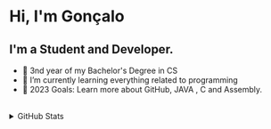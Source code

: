 # Hi, I'm Gonçalo

## I'm a Student and Developer.
- 🔭 3nd year of my Bachelor's Degree in CS 
- 🌱 I’m currently learning everything related to programming
- 🥅 2023 Goals: Learn more about GitHub, JAVA , C and Assembly.
<br>
<details>
  <summary>GitHub Stats</summary>
  <br>
<img align="left" alt="Goncalo-N's GitHub Stats" src="https://github-readme-stats.vercel.app/api?username=Goncalo-N&show_icons=true&theme=highcontrast"/>
  </details
